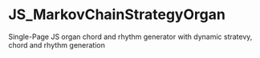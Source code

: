 # JS_MarkovChainStrategyOrgan
Single-Page JS organ chord and rhythm generator with dynamic stratevy, chord and rhythm generation
